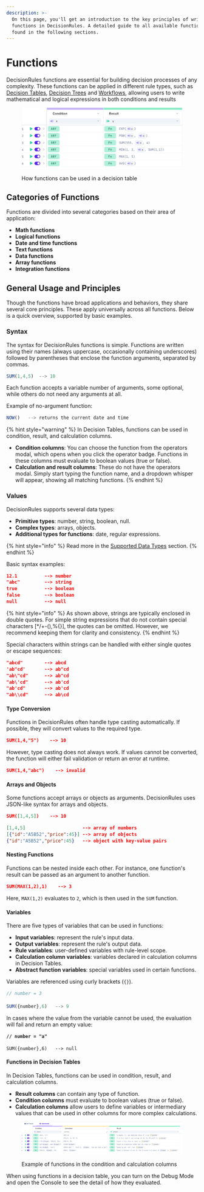 ```yaml
---
description: >-
  On this page, you'll get an introduction to the key principles of writing
  functions in DecisionRules. A detailed guide to all available functions is
  found in the following sections.
---
```


# Functions

DecisionRules functions are essential for building decision processes of any complexity. These functions can be applied in different rule types, such as [Decision Tables](broken-reference), [Decision Trees](broken-reference) and [Workflows](broken-reference), allowing users to write mathematical and logical expressions in both conditions and results

<figure><img src="../../../.gitbook/assets/functions.png" alt=""><figcaption><p>How functions can be used in a decision table</p></figcaption></figure>

## Categories of Functions

Functions are divided into several categories based on their area of application:

* **Math functions**
* **Logical functions**
* **Date and time functions**
* **Text functions**
* **Data functions**
* **Array functions**
* **Integration functions**

## General Usage and Principles

Though the functions have broad applications and behaviors, they share several core principles. These apply universally across all functions. Below is a quick overview, supported by basic examples.

### Syntax

The syntax for DecisionRules functions is simple. Functions are written using their names (always uppercase, occasionally containing underscores) followed by parentheses that enclose the function arguments, separated by commas.

```javascript
SUM(1,4,5)  --> 10
```

Each function accepts a variable number of arguments, some optional, while others do not need any arguments at all.

Example of no-argument function:

```javascript
NOW()   --> returns the current date and time
```

{% hint style="warning" %}
In Decision Tables, functions can be used in condition, result, and calculation columns.

* **Condition columns**: You can choose the function from the operators modal, which opens when you click the operator badge. Functions in these columns must evaluate to boolean values (true or false).
* **Calculation and result columns**: These do not have the operators modal. Simply start typing the function name, and a dropdown whisper will appear, showing all matching functions.
{% endhint %}

### Values

DecisionRules supports several data types:

* **Primitive types**: number, string, boolean, null.
* **Complex types**: arrays, objects.
* **Additional types for functions**: date, regular expressions.

{% hint style="info" %}
Read more in the [Supported Data Types](../../data-types.md) section.
{% endhint %}

Basic syntax examples:

```json
12.1          --> number
"abc"         --> string
true          --> boolean
false         --> boolean
null          --> null
```

{% hint style="info" %}
As shown above, strings are typically enclosed in double quotes. For simple string expressions that do not contain special characters \[\*/+-(),%{}], the quotes can be omitted. However, we recommend keeping them for clarity and consistency.
{% endhint %}

Special characters within strings can be handled with either single quotes or escape sequences:

```json
"abcd"        --> abcd
'ab"cd'       --> ab"cd
"ab\"cd"      --> ab"cd
"ab\'cd"      --> ab'cd
"ab'cd"       --> ab'cd
"ab\\cd"      --> ab\cd
```

#### Type Conversion

Functions in DecisionRules often handle type casting automatically. If possible, they will convert values to the required type.

```json
SUM(1,4,"5")    --> 10
```

However, type casting does not always work. If values cannot be converted, the function will either fail validation or return an error at runtime.

```json
SUM(1,4,"abc")    --> invalid
```

#### Arrays and Objects

Some functions accept arrays or objects as arguments. DecisionRules uses JSON-like syntax for arrays and objects.

```json
SUM([1,4,5])    --> 10
```

```json
[1,4,5]                     --> array of numbers
[{"id":"A5B52","price":45}] --> array of objects
{"id":"A5B52","price":45}   --> object with key-value pairs
```

#### Nesting Functions

Functions can be nested inside each other. For instance, one function's result can be passed as an argument to another function.

```json
SUM(MAX(1,2),1)    --> 3
```

Here, `MAX(1,2)` evaluates to `2`, which is then used in the `SUM` function.

#### Variables

There are five types of variables that can be used in functions:

* **Input variables**: represent the rule's input data.
* **Output variables**: represent the rule's output data.
* **Rule variables**: user-defined variables with rule-level scope.
* **Calculation column variables**: variables declared in calculation columns in Decision Tables.
* **Abstract function variables**: special variables used in certain functions.

Variables are referenced using curly brackets (`{}`).

```javascript
// number = 3

SUM({number},6)   --> 9
```

In cases where the value from the variable cannot be used, the evaluation will fail and return an empty value:

<pre class="language-javascript"><code class="lang-javascript"><strong>// number = "a"
</strong>
SUM({number},6)   --> null
</code></pre>

#### Functions in Decision Tables

In Decision Tables, functions can be used in condition, result, and calculation columns.

* **Result columns** can contain any type of function.
* **Condition columns** must evaluate to boolean values (true or false).
* **Calculation columns** allow users to define variables or intermediary values that can be used in other columns for more complex calculations.

<figure><img src="../../../.gitbook/assets/function example.png" alt=""><figcaption><p>Example of functions in the condition and calculation columns</p></figcaption></figure>

When using functions in a decision table, you can turn on the Debug Mode and open the Console to see the detail of how they evaluated.
